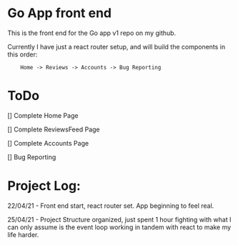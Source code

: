 # Go App front end 


This is the front end for the Go app v1 repo on my github.


Currently I have just a react router setup, and will build the components
in this order: 

        Home -> Reviews -> Accounts -> Bug Reporting

# ToDo

[] Complete Home Page

[] Complete ReviewsFeed Page

[] Complete Accounts Page

[] Bug Reporting

# Project Log:


22/04/21 - Front end start, react router set. App beginning to feel real.

25/04/21 - Project Structure organized, just spent 1 hour fighting with what I can only assume is
the event loop working in tandem with react to make my life harder.
